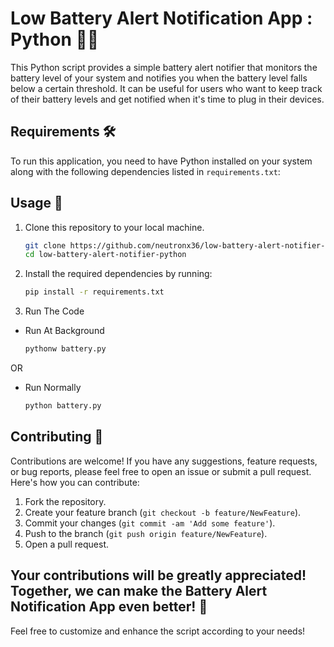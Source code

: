 # Low Battery Alert Notification App : Python 🔔🔋

This Python script provides a simple battery alert notifier that monitors the battery level of your system and notifies you when the battery level falls below a certain threshold. It can be useful for users who want to keep track of their battery levels and get notified when it's time to plug in their devices.

## Requirements 🛠️

To run this application, you need to have Python installed on your system along with the following dependencies listed in `requirements.txt`:

## Usage 🚀

1. Clone this repository to your local machine.

   ```bash
   git clone https://github.com/neutronx36/low-battery-alert-notifier-python.git
   cd low-battery-alert-notifier-python
   ```
  
2. Install the required dependencies by running:
   
   ```bash
   pip install -r requirements.txt
   ```
   
3. Run The Code

  - Run At Background
    
      ```bash
      pythonw battery.py
      ```

   OR
  
  - Run Normally

      ```bash
      python battery.py
      ```

## Contributing 🤝

Contributions are welcome! If you have any suggestions, feature requests, or bug reports, please feel free to open an issue or submit a pull request. Here's how you can contribute:

1. Fork the repository.
2. Create your feature branch (`git checkout -b feature/NewFeature`).
3. Commit your changes (`git commit -am 'Add some feature'`).
4. Push to the branch (`git push origin feature/NewFeature`).
5. Open a pull request.

## Your contributions will be greatly appreciated! Together, we can make the Battery Alert Notification App even better! 🌟

Feel free to customize and enhance the script according to your needs!
